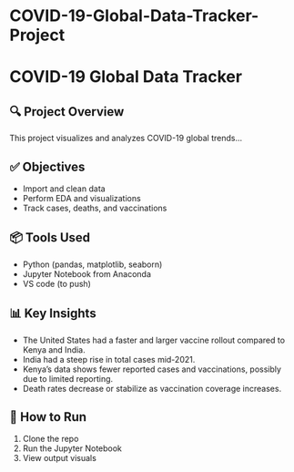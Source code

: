 # COVID-19-Global-Data-Tracker-Project

# COVID-19 Global Data Tracker

## 🔍 Project Overview
This project visualizes and analyzes COVID-19 global trends...

## ✅ Objectives
- Import and clean data
- Perform EDA and visualizations
- Track cases, deaths, and vaccinations

## 📦 Tools Used
- Python (pandas, matplotlib, seaborn)
- Jupyter Notebook from Anaconda
- VS code (to push)

## 📊 Key Insights
- The United States had a faster and larger vaccine rollout compared to Kenya and India.
- India had a steep rise in total cases mid-2021.
- Kenya’s data shows fewer reported cases and vaccinations, possibly due to limited reporting.
- Death rates decrease or stabilize as vaccination coverage increases.

## 📂 How to Run
1. Clone the repo
2. Run the Jupyter Notebook
3. View output visuals
